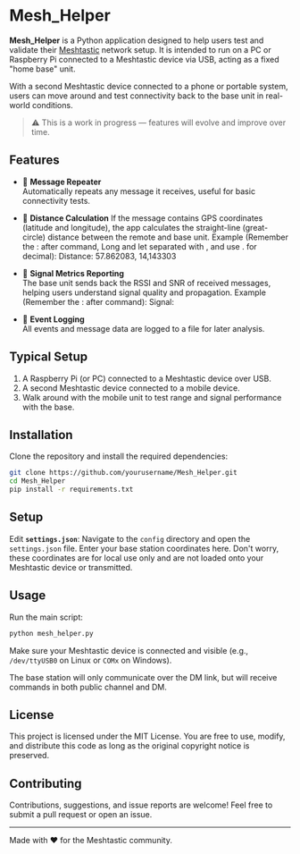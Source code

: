 
# Mesh_Helper

**Mesh_Helper** is a Python application designed to help users test and validate their [Meshtastic](https://meshtastic.org/) network setup. It is intended to run on a PC or Raspberry Pi connected to a Meshtastic device via USB, acting as a fixed "home base" unit.

With a second Meshtastic device connected to a phone or portable system, users can move around and test connectivity back to the base unit in real-world conditions.

> ⚠️ This is a work in progress — features will evolve and improve over time.

## Features

- 🔁 **Message Repeater**  
  Automatically repeats any message it receives, useful for basic connectivity tests.

- 📍 **Distance Calculation** 
  If the message contains GPS coordinates (latitude and longitude), the app calculates the straight-line (great-circle) distance between the remote and base unit.
  Example (Remember the : after command, Long and let separated with , and use . for decimal): 
      Distance: 57.862083, 14,143303

- 📶 **Signal Metrics Reporting**  
  The base unit sends back the RSSI and SNR of received messages, helping users understand signal quality and propagation.
  Example (Remember the : after command): 
    Signal:

- 📝 **Event Logging**  
  All events and message data are logged to a file for later analysis.

## Typical Setup

1. A Raspberry Pi (or PC) connected to a Meshtastic device over USB.
2. A second Meshtastic device connected to a mobile device.
3. Walk around with the mobile unit to test range and signal performance with the base.

## Installation

Clone the repository and install the required dependencies:

```bash
git clone https://github.com/yourusername/Mesh_Helper.git
cd Mesh_Helper
pip install -r requirements.txt
```
## Setup
Edit **`settings.json`**: Navigate to the `config` directory and open the `settings.json` file. Enter your base station coordinates here. Don't worry, these coordinates are for local use only and are not loaded onto your Meshtastic device or transmitted.

## Usage

Run the main script:

```bash
python mesh_helper.py
```

Make sure your Meshtastic device is connected and visible (e.g., `/dev/ttyUSB0` on Linux or `COMx` on Windows).

The base station will only communicate over the DM link, but will receive commands in both public channel and DM.

## License

This project is licensed under the MIT License. You are free to use, modify, and distribute this code as long as the original copyright notice is preserved.

## Contributing

Contributions, suggestions, and issue reports are welcome! Feel free to submit a pull request or open an issue.

---

Made with ❤️ for the Meshtastic community.
